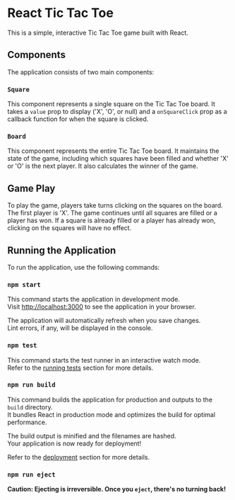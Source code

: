 # React Tic Tac Toe

This is a simple, interactive Tic Tac Toe game built with React.

## Components

The application consists of two main components:

### `Square`

This component represents a single square on the Tic Tac Toe board. It takes a `value` prop to display ('X', 'O', or null) and a `onSquareClick` prop as a callback function for when the square is clicked.

### `Board`

This component represents the entire Tic Tac Toe board. It maintains the state of the game, including which squares have been filled and whether 'X' or 'O' is the next player. It also calculates the winner of the game.

## Game Play

To play the game, players take turns clicking on the squares on the board. The first player is 'X'. The game continues until all squares are filled or a player has won. If a square is already filled or a player has already won, clicking on the squares will have no effect.

## Running the Application

To run the application, use the following commands:

### `npm start`

This command starts the application in development mode.\
Visit [http://localhost:3000](http://localhost:3000) to see the application in your browser.

The application will automatically refresh when you save changes.\
Lint errors, if any, will be displayed in the console.

### `npm test`

This command starts the test runner in an interactive watch mode.\
Refer to the [running tests](https://facebook.github.io/create-react-app/docs/running-tests) section for more details.

### `npm run build`

This command builds the application for production and outputs to the `build` directory.\
It bundles React in production mode and optimizes the build for optimal performance.

The build output is minified and the filenames are hashed.\
Your application is now ready for deployment!

Refer to the [deployment](https://facebook.github.io/create-react-app/docs/deployment) section for more details.

### `npm run eject`

**Caution: Ejecting is irreversible. Once you `eject`, there's no turning back!**
